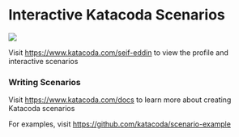 # Interactive Katacoda Scenarios

[![](http://shields.katacoda.com/katacoda/seif-eddin/count.svg)](https://www.katacoda.com/seif-eddin "Get your profile on Katacoda.com")

Visit https://www.katacoda.com/seif-eddin to view the profile and interactive scenarios

### Writing Scenarios
Visit https://www.katacoda.com/docs to learn more about creating Katacoda scenarios

For examples, visit https://github.com/katacoda/scenario-example
